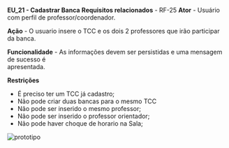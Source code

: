 **EU_21 - Cadastrar Banca**
**Requisitos relacionados** - RF-25
**Ator** -  Usuário com perfil de professor/coordenador.

**Ação** - O usuario insere o TCC e os dois 2 professores que irão participar da banca.

**Funcionalidade** - As informações devem ser persistidas e uma mensagem de sucesso é  
apresentada.

**Restrições**
- É preciso ter um TCC já cadastro;
- Não pode criar duas bancas para o mesmo TCC
- Não pode ser inserido o mesmo professor;
- Não pode ser inserido o professor orientador;
- Não pode haver choque de horario na Sala;

![prototipo](http://i.imgur.com/MtrTAjG.png)
